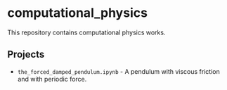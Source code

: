 # computational_physics
This repository contains computational physics works.

## Projects
* ```the_forced_damped_pendulum.ipynb``` - A pendulum with viscous friction and with periodic force.


